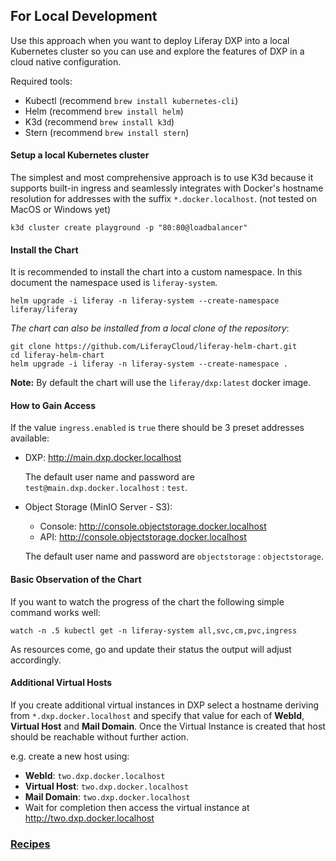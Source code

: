 ## For Local Development

Use this approach when you want to deploy Liferay DXP into a local Kubernetes cluster so you can use and explore the features of DXP in a cloud native configuration.

Required tools:

- Kubectl (recommend `brew install kubernetes-cli`)
- Helm (recommend `brew install helm`)
- K3d (recommend `brew install k3d`)
- Stern (recommend `brew install stern`)

#### Setup a local Kubernetes cluster

The simplest and most comprehensive approach is to use K3d because it supports built-in ingress and seamlessly integrates with Docker's hostname resolution for addresses with the suffix `*.docker.localhost`. (not tested on MacOS or Windows yet)

```shell
k3d cluster create playground -p "80:80@loadbalancer"
```

#### Install the Chart

It is recommended to install the chart into a custom namespace. In this document the namespace used is `liferay-system`.

```shell
helm upgrade -i liferay -n liferay-system --create-namespace liferay/liferay
```

_The chart can also be installed from a local clone of the repository_:

```shell
git clone https://github.com/LiferayCloud/liferay-helm-chart.git
cd liferay-helm-chart
helm upgrade -i liferay -n liferay-system --create-namespace .
```

**Note:** By default the chart will use the `liferay/dxp:latest` docker image.

#### How to Gain Access

If the value `ingress.enabled` is `true` there should be 3 preset addresses available:

- DXP: http://main.dxp.docker.localhost

  The default user name and password are `test@main.dxp.docker.localhost` : `test`.

- Object Storage (MinIO Server - S3):

  - Console: http://console.objectstorage.docker.localhost
  - API: http://console.objectstorage.docker.localhost

  The default user name and password are `objectstorage` : `objectstorage`.

#### Basic Observation of the Chart

If you want to watch the progress of the chart the following simple command works well:

```shell
watch -n .5 kubectl get -n liferay-system all,svc,cm,pvc,ingress
```

As resources come, go and update their status the output will adjust accordingly.

#### Additional Virtual Hosts

If you create additional virtual instances in DXP select a hostname deriving from `*.dxp.docker.localhost` and specify that value for each of **WebId**, **Virtual Host** and **Mail Domain**. Once the Virtual Instance is created that host should be reachable without further action.

e.g. create a new host using:

- **WebId**: `two.dxp.docker.localhost`
- **Virtual Host**: `two.dxp.docker.localhost`
- **Mail Domain**: `two.dxp.docker.localhost`
- Wait for completion then access the virtual instance at http://two.dxp.docker.localhost

### [Recipes](RECIPES.md)
